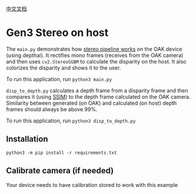 [中文文档](README.zh-CN.md)

# Gen3 Stereo on host

The `main.py` demonstrates how [stereo pipeline works](https://docs.luxonis.com/projects/api/en/latest/components/nodes/stereo_depth/#internal-block-diagram-of-stereodepth-node) on the OAK device (using depthai). It rectifies mono frames (receives from the OAK camera) and then
uses `cv2.StereoSGBM` to calculate the disparity on the host. It also colorizes the disparity and shows it to the user.

To run this application, run `python3 main.py`

`disp_to_depth.py` calculates a depth frame from a disparity frame and then compares it (using [SSIM](https://en.wikipedia.org/wiki/Structural_similarity)) to
the depth frame calculated on the OAK camera. Similarity between generated (on OAK) and calculated (on host) depth frames should always be above 99%.

To run this application, run `python3 disp_to_depth.py`

## Installation

```
python3 -m pip install -r requirements.txt
```

## Calibrate camera (if needed)

Your device needs to have calibration stored to work with this example